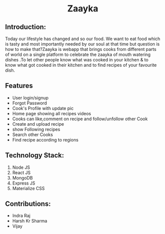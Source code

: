 <h1 align="center">Zaayka</h1>

## Introduction:
Today our lifestyle has changed and so our food. We want to eat food which is tasty and most importantly needed by our soul at that time but question is how to make that?Zaayka is webapp that brings cooks from different parts of world on a single platform to celebrate the zaayka of mouth watering dishes .To let other people know what was cooked in your kitchen & to know what got cooked in their kitchen and to find recipes of your favourite dish. 

## Features
- User login/signup
- Forgot Password
- Cook's Profile with update pic 
- Home page showing all recipes videos
- Cooks can like,comment on recipe and follow/unfollow other Cook
- Create and upload recipe
- show Following recipes
- Search other Cooks
- Find recipe according to regions

## Technology Stack:
  1) Node JS
  2) React JS
  3) MongoDB
  4) Express JS
  5) Materialize CSS
## Contributions:
- Indra Raj
- Harsh Kr Sharma
- Vijay
  

